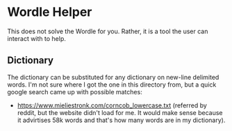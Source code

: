 # Wordle Helper

This does not solve the Wordle for you. Rather, it is a tool the user can interact with to help.


## Dictionary

The dictionary can be substituted for any dictionary on new-line delimited words. I'm not sure where I got the one in this directory from, but a quick google search came up with possible matches:

* https://www.mieliestronk.com/corncob_lowercase.txt (referred by reddit, but the website didn't load for me. It would make sense because it advirtises 58k words and that's how many words are in my dictionary).
